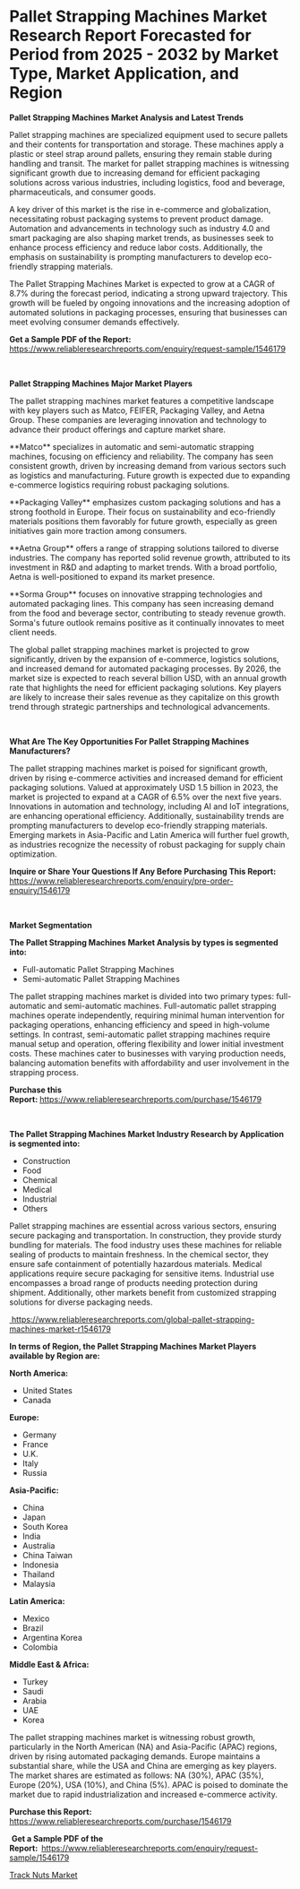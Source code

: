 <p><h1>Pallet Strapping Machines Market Research Report Forecasted for Period from 2025 -  2032 by Market Type, Market Application, and Region</h1></p><p><strong>Pallet Strapping Machines Market Analysis and Latest Trends</strong></p>
<p><p>Pallet strapping machines are specialized equipment used to secure pallets and their contents for transportation and storage. These machines apply a plastic or steel strap around pallets, ensuring they remain stable during handling and transit. The market for pallet strapping machines is witnessing significant growth due to increasing demand for efficient packaging solutions across various industries, including logistics, food and beverage, pharmaceuticals, and consumer goods.</p><p>A key driver of this market is the rise in e-commerce and globalization, necessitating robust packaging systems to prevent product damage. Automation and advancements in technology such as industry 4.0 and smart packaging are also shaping market trends, as businesses seek to enhance process efficiency and reduce labor costs. Additionally, the emphasis on sustainability is prompting manufacturers to develop eco-friendly strapping materials.</p><p>The Pallet Strapping Machines Market is expected to grow at a CAGR of 8.7% during the forecast period, indicating a strong upward trajectory. This growth will be fueled by ongoing innovations and the increasing adoption of automated solutions in packaging processes, ensuring that businesses can meet evolving consumer demands effectively.</p></p>
<p><strong>Get a Sample PDF of the Report:&nbsp;</strong> <a href="https://www.reliableresearchreports.com/enquiry/request-sample/1546179?utm_campaign=2802&utm_medium=2&utm_source=Github&utm_content=ia&utm_term=08042025&utm_id=pallet-strapping-machines">https://www.reliableresearchreports.com/enquiry/request-sample/1546179</a></p>
<p>&nbsp;</p>
<p><strong>Pallet Strapping Machines Major Market Players</strong></p>
<p><p>The pallet strapping machines market features a competitive landscape with key players such as Matco, FEIFER, Packaging Valley, and Aetna Group. These companies are leveraging innovation and technology to advance their product offerings and capture market share.</p><p>**Matco** specializes in automatic and semi-automatic strapping machines, focusing on efficiency and reliability. The company has seen consistent growth, driven by increasing demand from various sectors such as logistics and manufacturing. Future growth is expected due to expanding e-commerce logistics requiring robust packaging solutions.</p><p>**Packaging Valley** emphasizes custom packaging solutions and has a strong foothold in Europe. Their focus on sustainability and eco-friendly materials positions them favorably for future growth, especially as green initiatives gain more traction among consumers.</p><p>**Aetna Group** offers a range of strapping solutions tailored to diverse industries. The company has reported solid revenue growth, attributed to its investment in R&D and adapting to market trends. With a broad portfolio, Aetna is well-positioned to expand its market presence.</p><p>**Sorma Group** focuses on innovative strapping technologies and automated packaging lines. This company has seen increasing demand from the food and beverage sector, contributing to steady revenue growth. Sorma's future outlook remains positive as it continually innovates to meet client needs.</p><p>The global pallet strapping machines market is projected to grow significantly, driven by the expansion of e-commerce, logistics solutions, and increased demand for automated packaging processes. By 2026, the market size is expected to reach several billion USD, with an annual growth rate that highlights the need for efficient packaging solutions. Key players are likely to increase their sales revenue as they capitalize on this growth trend through strategic partnerships and technological advancements.</p></p>
<p>&nbsp;</p>
<p><strong>What Are The Key Opportunities For Pallet Strapping Machines Manufacturers?</strong></p>
<p><p>The pallet strapping machines market is poised for significant growth, driven by rising e-commerce activities and increased demand for efficient packaging solutions. Valued at approximately USD 1.5 billion in 2023, the market is projected to expand at a CAGR of 6.5% over the next five years. Innovations in automation and technology, including AI and IoT integrations, are enhancing operational efficiency. Additionally, sustainability trends are prompting manufacturers to develop eco-friendly strapping materials. Emerging markets in Asia-Pacific and Latin America will further fuel growth, as industries recognize the necessity of robust packaging for supply chain optimization.</p></p>
<p><strong>Inquire or Share Your Questions If Any Before Purchasing This Report:</strong> <a href="https://www.reliableresearchreports.com/enquiry/pre-order-enquiry/1546179?utm_campaign=2802&utm_medium=2&utm_source=Github&utm_content=ia&utm_term=08042025&utm_id=pallet-strapping-machines">https://www.reliableresearchreports.com/enquiry/pre-order-enquiry/1546179</a></p>
<p>&nbsp;</p>
<p><strong>Market Segmentation</strong></p>
<p><strong>The Pallet Strapping Machines Market Analysis by types is segmented into:</strong></p>
<p><ul><li>Full-automatic Pallet Strapping Machines</li><li>Semi-automatic Pallet Strapping Machines</li></ul></p>
<p><p>The pallet strapping machines market is divided into two primary types: full-automatic and semi-automatic machines. Full-automatic pallet strapping machines operate independently, requiring minimal human intervention for packaging operations, enhancing efficiency and speed in high-volume settings. In contrast, semi-automatic pallet strapping machines require manual setup and operation, offering flexibility and lower initial investment costs. These machines cater to businesses with varying production needs, balancing automation benefits with affordability and user involvement in the strapping process.</p></p>
<p><strong>Purchase this Report:&nbsp;</strong><a href="https://www.reliableresearchreports.com/purchase/1546179?utm_campaign=2802&utm_medium=2&utm_source=Github&utm_content=ia&utm_term=08042025&utm_id=pallet-strapping-machines">https://www.reliableresearchreports.com/purchase/1546179</a></p>
<p>&nbsp;</p>
<p><strong>The Pallet Strapping Machines Market Industry Research by Application is segmented into:</strong></p>
<p><ul><li>Construction</li><li>Food</li><li>Chemical</li><li>Medical</li><li>Industrial</li><li>Others</li></ul></p>
<p><p>Pallet strapping machines are essential across various sectors, ensuring secure packaging and transportation. In construction, they provide sturdy bundling for materials. The food industry uses these machines for reliable sealing of products to maintain freshness. In the chemical sector, they ensure safe containment of potentially hazardous materials. Medical applications require secure packaging for sensitive items. Industrial use encompasses a broad range of products needing protection during shipment. Additionally, other markets benefit from customized strapping solutions for diverse packaging needs.</p></p>
<p><a href="https://www.reliableresearchreports.com/global-pallet-strapping-machines-market-r1546179?utm_campaign=2802&utm_medium=2&utm_source=Github&utm_content=ia&utm_term=08042025&utm_id=pallet-strapping-machines">&nbsp;https://www.reliableresearchreports.com/global-pallet-strapping-machines-market-r1546179</a></p>
<p><strong>In terms of Region, the Pallet Strapping Machines Market Players available by Region are:</strong></p>
<p>
    <p> <strong> North America: </strong>
        <ul>
            <li>United States</li>
            <li>Canada</li>
        </ul>
        </p> 
    <p> <strong> Europe: </strong>
        <ul>
            <li>Germany</li>
            <li>France</li>
            <li>U.K.</li>
            <li>Italy</li>
            <li>Russia</li>
        </ul>
        </p> 
    <p> <strong> Asia-Pacific: </strong>
        <ul>
            <li>China</li>
            <li>Japan</li>
            <li>South Korea</li>
            <li>India</li>
            <li>Australia</li>
            <li>China Taiwan</li>
            <li>Indonesia</li>
            <li>Thailand</li>
            <li>Malaysia</li>
        </ul>
        </p> 
    <p> <strong> Latin America: </strong>
        <ul>
            <li>Mexico</li>
            <li>Brazil</li>
            <li>Argentina Korea</li>
            <li>Colombia</li>
        </ul>
        </p> 
    <p> <strong> Middle East & Africa: </strong>
        <ul>
            <li>Turkey</li>
            <li>Saudi</li>
            <li>Arabia</li>
            <li>UAE</li>
            <li>Korea</li>
        </ul>
    </p>
    </p>
<p><p>The pallet strapping machines market is witnessing robust growth, particularly in the North American (NA) and Asia-Pacific (APAC) regions, driven by rising automated packaging demands. Europe maintains a substantial share, while the USA and China are emerging as key players. The market shares are estimated as follows: NA (30%), APAC (35%), Europe (20%), USA (10%), and China (5%). APAC is poised to dominate the market due to rapid industrialization and increased e-commerce activity.</p></p>
<p><strong>Purchase this Report: </strong><a href="https://www.reliableresearchreports.com/purchase/1546179?utm_campaign=2802&utm_medium=2&utm_source=Github&utm_content=ia&utm_term=08042025&utm_id=pallet-strapping-machines">https://www.reliableresearchreports.com/purchase/1546179</a></p>
<p>&nbsp;<strong>Get a Sample PDF of the Report:&nbsp;&nbsp;</strong><a href="https://www.reliableresearchreports.com/enquiry/request-sample/1546179?utm_campaign=2802&utm_medium=2&utm_source=Github&utm_content=ia&utm_term=08042025&utm_id=pallet-strapping-machines">https://www.reliableresearchreports.com/enquiry/request-sample/1546179</a></p>
<p><strong></strong></p>
<p><p><a href="https://github.com/koskasislo39/Market-Research-Report-List-1/blob/main/track-nuts-market.md?utm_campaign=2802&utm_medium=2&utm_source=Github&utm_content=ia&utm_term=08042025&utm_id=pallet-strapping-machines">Track Nuts Market</a></p></p>